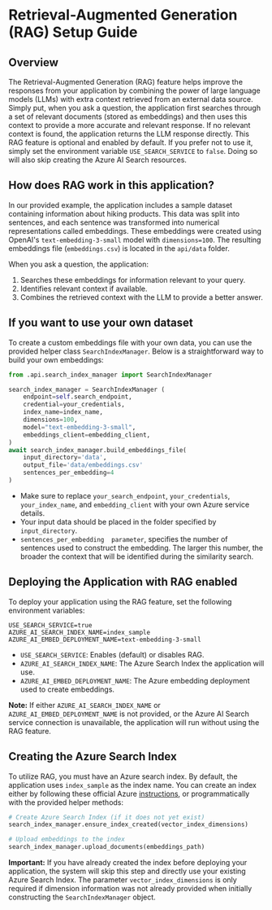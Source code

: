 

# Retrieval-Augmented Generation (RAG) Setup Guide
## Overview
The Retrieval-Augmented Generation (RAG) feature helps improve the responses from your application by combining the power of large language models (LLMs) with extra context retrieved from an external data source. Simply put, when you ask a question, the application first searches through a set of relevant documents (stored as embeddings) and then uses this context to provide a more accurate and relevant response. If no relevant context is found, the application returns the LLM response directly.
This RAG feature is optional and enabled by default. If you prefer not to use it, simply set the environment variable `USE_SEARCH_SERVICE` to `false`. Doing so will also skip creating the Azure AI Search resources.

## How does RAG work in this application?
In our provided example, the application includes a sample dataset containing information about hiking products. This data was split into sentences, and each sentence was transformed into numerical representations called embeddings. These embeddings were created using OpenAI's `text-embedding-3-small` model with `dimensions=100`. The resulting embeddings file (`embeddings.csv`) is located in the `api/data` folder.

When you ask a question, the application:
 
1. Searches these embeddings for information relevant to your query.
2. Identifies relevant context if available.
3. Combines the retrieved context with the LLM to provide a better answer.

## If you want to use your own dataset
To create a custom embeddings file with your own data, you can use the provided helper class `SearchIndexManager`. Below is a straightforward way to build your own embeddings:
```python
from .api.search_index_manager import SearchIndexManager

search_index_manager = SearchIndexManager (
    endpoint=self.search_endpoint,
    credential=your_credentials,
    index_name=index_name,
    dimensions=100,
    model="text-embedding-3-small",
    embeddings_client=embedding_client,
)
await search_index_manager.build_embeddings_file(
    input_directory='data',
    output_file='data/embeddings.csv'
    sentences_per_embedding=4
)
```
- Make sure to replace `your_search_endpoint`, `your_credentials`, `your_index_name`, and `embedding_client` with your own Azure service details.
- Your input data should be placed in the folder specified by `input_directory`.
- `sentences_per_embedding  parameter`, specifies the number of sentences used to construct the embedding. The larger this number, the broader the context that will be identified during the similarity search.

## Deploying the Application with RAG enabled
To deploy your application using the RAG feature, set the following environment variables:
```
USE_SEARCH_SERVICE=true
AZURE_AI_SEARCH_INDEX_NAME=index_sample
AZURE_AI_EMBED_DEPLOYMENT_NAME=text-embedding-3-small
```

- `USE_SEARCH_SERVICE`: Enables (default) or disables RAG.
- `AZURE_AI_SEARCH_INDEX_NAME`: The Azure Search Index the application will use.
- `AZURE_AI_EMBED_DEPLOYMENT_NAME`: The Azure embedding deployment used to create embeddings.

**Note:** If either `AZURE_AI_SEARCH_INDEX_NAME` or `AZURE_AI_EMBED_DEPLOYMENT_NAME` is not provided, or the Azure AI Search service connection is unavailable, the application will run without using the RAG feature.

## Creating the Azure Search Index
 
To utilize RAG, you must have an Azure search index. By default, the application uses `index_sample` as the index name. You can create an index either by following these official Azure [instructions](https://learn.microsoft.com/azure/ai-services/agents/how-to/tools/azure-ai-search?tabs=azurecli%2Cpython&pivots=overview-azure-ai-search), or programmatically with the provided helper methods:
```python
# Create Azure Search Index (if it does not yet exist)
search_index_manager.ensure_index_created(vector_index_dimensions)

# Upload embeddings to the index
search_index_manager.upload_documents(embeddings_path)
```
**Important:** If you have already created the index before deploying your application, the system will skip this step and directly use your existing Azure Search Index. The parameter `vector_index_dimensions` is only required if dimension information was not already provided when initially constructing the `SearchIndexManager` object.